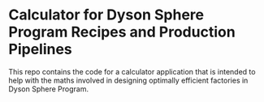 # Calculator for Dyson Sphere Program Recipes and Production Pipelines
This repo contains the code for a calculator application that is intended to help with the maths involved in designing optimally efficient factories in Dyson Sphere Program.
